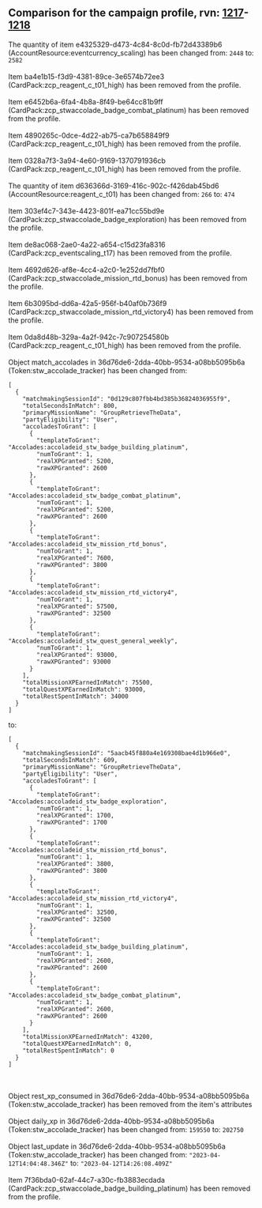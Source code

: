 ## Comparison for the campaign profile, rvn: [1217](https://github.com/PRO100KatYT/FortniteProfileRevisions/tree/main/profiles/campaign/1217%20campaign.json)-[1218](https://github.com/PRO100KatYT/FortniteProfileRevisions/tree/main/profiles/campaign/1218%20campaign.json)

The quantity of item e4325329-d473-4c84-8c0d-fb72d43389b6 (AccountResource:eventcurrency_scaling) has been changed from: `2448` to: `2582`
<br><br>
Item ba4e1b15-f3d9-4381-89ce-3e6574b72ee3 (CardPack:zcp_reagent_c_t01_high) has been removed from the profile.
<br><br>
Item e6452b6a-6fa4-4b8a-8f49-be64cc81b9ff (CardPack:zcp_stwaccolade_badge_combat_platinum) has been removed from the profile.
<br><br>
Item 4890265c-0dce-4d22-ab75-ca7b658849f9 (CardPack:zcp_reagent_c_t01_high) has been removed from the profile.
<br><br>
Item 0328a7f3-3a94-4e60-9169-1370791936cb (CardPack:zcp_reagent_c_t01_high) has been removed from the profile.
<br><br>
The quantity of item d636366d-3169-416c-902c-f426dab45bd6 (AccountResource:reagent_c_t01) has been changed from: `266` to: `474`
<br><br>
Item 303ef4c7-343e-4423-801f-ea71cc55bd9e (CardPack:zcp_stwaccolade_badge_exploration) has been removed from the profile.
<br><br>
Item de8ac068-2ae0-4a22-a654-c15d23fa8316 (CardPack:zcp_eventscaling_t17) has been removed from the profile.
<br><br>
Item 4692d626-af8e-4cc4-a2c0-1e252dd7fbf0 (CardPack:zcp_stwaccolade_mission_rtd_bonus) has been removed from the profile.
<br><br>
Item 6b3095bd-dd6a-42a5-956f-b40af0b736f9 (CardPack:zcp_stwaccolade_mission_rtd_victory4) has been removed from the profile.
<br><br>
Item 0da8d48b-329a-4a2f-942c-7c907254580b (CardPack:zcp_reagent_c_t01_high) has been removed from the profile.
<br><br>
Object match_accolades in 36d76de6-2dda-40bb-9534-a08bb5095b6a (Token:stw_accolade_tracker) has been changed from:

```
[
  {
    "matchmakingSessionId": "0d129c807fbb4bd385b36824036955f9",
    "totalSecondsInMatch": 800,
    "primaryMissionName": "GroupRetrieveTheData",
    "partyEligibility": "User",
    "accoladesToGrant": [
      {
        "templateToGrant": "Accolades:accoladeid_stw_badge_building_platinum",
        "numToGrant": 1,
        "realXPGranted": 5200,
        "rawXPGranted": 2600
      },
      {
        "templateToGrant": "Accolades:accoladeid_stw_badge_combat_platinum",
        "numToGrant": 1,
        "realXPGranted": 5200,
        "rawXPGranted": 2600
      },
      {
        "templateToGrant": "Accolades:accoladeid_stw_mission_rtd_bonus",
        "numToGrant": 1,
        "realXPGranted": 7600,
        "rawXPGranted": 3800
      },
      {
        "templateToGrant": "Accolades:accoladeid_stw_mission_rtd_victory4",
        "numToGrant": 1,
        "realXPGranted": 57500,
        "rawXPGranted": 32500
      },
      {
        "templateToGrant": "Accolades:accoladeid_stw_quest_general_weekly",
        "numToGrant": 1,
        "realXPGranted": 93000,
        "rawXPGranted": 93000
      }
    ],
    "totalMissionXPEarnedInMatch": 75500,
    "totalQuestXPEarnedInMatch": 93000,
    "totalRestSpentInMatch": 34000
  }
]
```

to:

```
[
  {
    "matchmakingSessionId": "5aacb45f880a4e169308bae4d1b966e0",
    "totalSecondsInMatch": 609,
    "primaryMissionName": "GroupRetrieveTheData",
    "partyEligibility": "User",
    "accoladesToGrant": [
      {
        "templateToGrant": "Accolades:accoladeid_stw_badge_exploration",
        "numToGrant": 1,
        "realXPGranted": 1700,
        "rawXPGranted": 1700
      },
      {
        "templateToGrant": "Accolades:accoladeid_stw_mission_rtd_bonus",
        "numToGrant": 1,
        "realXPGranted": 3800,
        "rawXPGranted": 3800
      },
      {
        "templateToGrant": "Accolades:accoladeid_stw_mission_rtd_victory4",
        "numToGrant": 1,
        "realXPGranted": 32500,
        "rawXPGranted": 32500
      },
      {
        "templateToGrant": "Accolades:accoladeid_stw_badge_building_platinum",
        "numToGrant": 1,
        "realXPGranted": 2600,
        "rawXPGranted": 2600
      },
      {
        "templateToGrant": "Accolades:accoladeid_stw_badge_combat_platinum",
        "numToGrant": 1,
        "realXPGranted": 2600,
        "rawXPGranted": 2600
      }
    ],
    "totalMissionXPEarnedInMatch": 43200,
    "totalQuestXPEarnedInMatch": 0,
    "totalRestSpentInMatch": 0
  }
]
```

<br><br>
Object rest_xp_consumed in 36d76de6-2dda-40bb-9534-a08bb5095b6a (Token:stw_accolade_tracker) has been removed from the item's attributes
<br><br>
Object daily_xp in 36d76de6-2dda-40bb-9534-a08bb5095b6a (Token:stw_accolade_tracker) has been changed from: `159550` to: `202750`
<br><br>
Object last_update in 36d76de6-2dda-40bb-9534-a08bb5095b6a (Token:stw_accolade_tracker) has been changed from: `"2023-04-12T14:04:48.346Z"` to: `"2023-04-12T14:26:08.409Z"`
<br><br>
Item 7f36bda0-62af-44c7-a30c-fb3883ecdada (CardPack:zcp_stwaccolade_badge_building_platinum) has been removed from the profile.
<br><br>
